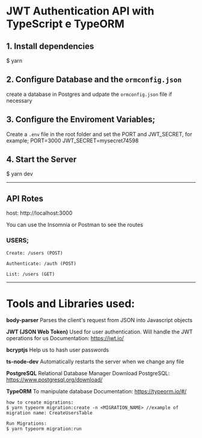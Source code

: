 # JWT Authentication API with TypeScript e TypeORM

## 1. Install dependencies
$ yarn

## 2. Configure Database and the `ormconfig.json`
create a database in Postgres and udpate the `ormconfig.json` file if necessary

## 3. Configure the Enviroment Variables;
Create a `.env` file in the root folder and set the PORT and JWT_SECRET, for example;
    PORT=3000
    JWT_SECRET=mysecret74598

## 4. Start the Server
$ yarn dev

-----------------
## API Rotes
host: http://localhost:3000

You can use the Insomnia or Postman to see the routes

### USERS;
    Create: /users (POST)

    Authenticate: /auth (POST)

    List: /users (GET)


------------------
# Tools and Libraries used:

**body-parser**
Parses the client's request from JSON into Javascript objects

**JWT (JSON Web Token)**
Used for user authentication. Will handle the JWT operations for us
Documentation: https://jwt.io/

**bcryptjs**
Help us to hash user passwords

**ts-node-dev**
Automatically restarts the server when we change any file

**PostgreSQL**
Relational Database Manager
Download PostgreSQL: https://www.postgresql.org/download/

**TypeORM**
To manipulate database
Documentation: https://typeorm.io/#/

    how to create migrations:
    $ yarn typeorm migration:create -n <MIGRATION_NAME> //example of migration name: CreateUsersTable

    Run Migrations:
    $ yarn typeorm migration:run

